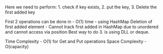 Here we need to perform:
    1. check if key exists,
    2. put the key,
    3. Delete the first added key

First 2 operations can be done in - O(1) time - using HashMap
Deletion of first added element - Cannot track first added in HashMap due to unordered and cannot access via position
Best way to do 3. is using DLL or deque.

Time Complexity - O(1) for Get and Put operations
Space Complexity - O(capacity)